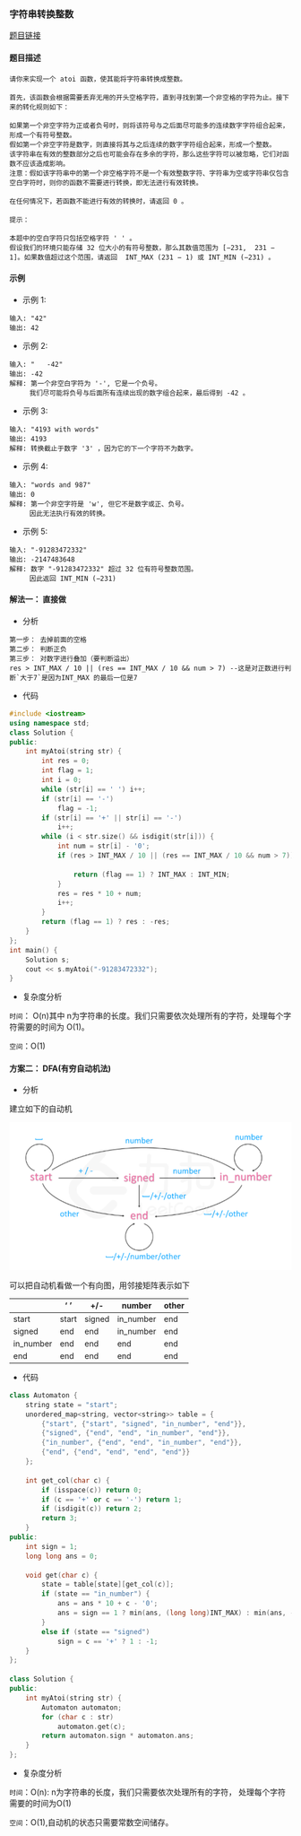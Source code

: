 ### 字符串转换整数

<a href="https://leetcode-cn.com/problems/string-to-integer-atoi/">题目链接</a>

#### 题目描述

```
请你来实现一个 atoi 函数，使其能将字符串转换成整数。

首先，该函数会根据需要丢弃无用的开头空格字符，直到寻找到第一个非空格的字符为止。接下来的转化规则如下：

如果第一个非空字符为正或者负号时，则将该符号与之后面尽可能多的连续数字字符组合起来，形成一个有符号整数。
假如第一个非空字符是数字，则直接将其与之后连续的数字字符组合起来，形成一个整数。
该字符串在有效的整数部分之后也可能会存在多余的字符，那么这些字符可以被忽略，它们对函数不应该造成影响。
注意：假如该字符串中的第一个非空格字符不是一个有效整数字符、字符串为空或字符串仅包含空白字符时，则你的函数不需要进行转换，即无法进行有效转换。

在任何情况下，若函数不能进行有效的转换时，请返回 0 。

提示：

本题中的空白字符只包括空格字符 ' ' 。
假设我们的环境只能存储 32 位大小的有符号整数，那么其数值范围为 [−231,  231 − 1]。如果数值超过这个范围，请返回  INT_MAX (231 − 1) 或 INT_MIN (−231) 。
```

#### 示例

+ 示例 1:
```
输入: "42"
输出: 42
```
+ 示例 2:
```
输入: "   -42"
输出: -42
解释: 第一个非空白字符为 '-', 它是一个负号。
     我们尽可能将负号与后面所有连续出现的数字组合起来，最后得到 -42 。
```
+ 示例 3:
```
输入: "4193 with words"
输出: 4193
解释: 转换截止于数字 '3' ，因为它的下一个字符不为数字。
```
+ 示例 4:
```
输入: "words and 987"
输出: 0
解释: 第一个非空字符是 'w', 但它不是数字或正、负号。
     因此无法执行有效的转换。
```
+ 示例 5:
```
输入: "-91283472332"
输出: -2147483648
解释: 数字 "-91283472332" 超过 32 位有符号整数范围。 
     因此返回 INT_MIN (−231) 
```

#### 解法一： 直接做

+ 分析

```
第一步： 去掉前面的空格
第二步： 判断正负
第三步： 对数字进行叠加（要判断溢出）
res > INT_MAX / 10 || (res == INT_MAX / 10 && num > 7) --这是对正数进行判断`大于7`是因为INT_MAX 的最后一位是7
```

+ 代码

```c++
#include <iostream>
using namespace std;
class Solution {
public:
    int myAtoi(string str) {
        int res = 0;
        int flag = 1;
        int i = 0;
        while (str[i] == ' ') i++;
        if (str[i] == '-')
            flag = -1;
        if (str[i] == '+' || str[i] == '-')
            i++;
        while (i < str.size() && isdigit(str[i])) {
            int num = str[i] - '0';
            if (res > INT_MAX / 10 || (res == INT_MAX / 10 && num > 7)) {
                
                return (flag == 1) ? INT_MAX : INT_MIN;
            }
            res = res * 10 + num;
            i++;
        }
        return (flag == 1) ? res : -res;
    }
};
int main() {
    Solution s;
    cout << s.myAtoi("-91283472332");
}
```

+ 复杂度分析

`时间`： O(n)其中 n为字符串的长度。我们只需要依次处理所有的字符，处理每个字符需要的时间为 O(1)。

`空间`：O(1)

#### 方案二： DFA(有穷自动机法)

+ 分析

建立如下的自动机

![image-20200429150154259](img/003_1.png)

可以把自动机看做一个有向图，用邻接矩阵表示如下

|           | ‘ ’   | +/-    | number    | other |
| --------- | ----- | ------ | --------- | ----- |
| start     | start | signed | in_number | end   |
| signed    | end   | end    | in_number | end   |
| in_number | end   | end    | end       | end   |
| end       | end   | end    | end       | end   |

+ 代码

```c++
class Automaton {
    string state = "start";
    unordered_map<string, vector<string>> table = {
        {"start", {"start", "signed", "in_number", "end"}},
        {"signed", {"end", "end", "in_number", "end"}},
        {"in_number", {"end", "end", "in_number", "end"}},
        {"end", {"end", "end", "end", "end"}}
    };

    int get_col(char c) {
        if (isspace(c)) return 0;
        if (c == '+' or c == '-') return 1;
        if (isdigit(c)) return 2;
        return 3;
    }
public:
    int sign = 1;
    long long ans = 0;

    void get(char c) {
        state = table[state][get_col(c)];
        if (state == "in_number") {
            ans = ans * 10 + c - '0';
            ans = sign == 1 ? min(ans, (long long)INT_MAX) : min(ans, -(long long)INT_MIN);
        }
        else if (state == "signed")
            sign = c == '+' ? 1 : -1;
    }
};

class Solution {
public:
    int myAtoi(string str) {
        Automaton automaton;
        for (char c : str)
            automaton.get(c);
        return automaton.sign * automaton.ans;
    }
};
```

+ 复杂度分析

`时间`：O(n): n为字符串的长度，我们只需要依次处理所有的字符， 处理每个字符需要的时间为O(1)

`空间`：O(1),自动机的状态只需要常数空间储存。